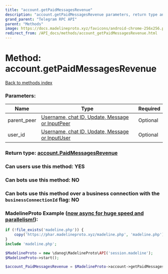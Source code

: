 ```yaml
---
title: "account.getPaidMessagesRevenue"
description: "account.getPaidMessagesRevenue parameters, return type and example"
grand_parent: "Telegram RPC API"
parent: "Methods"
image: https://docs.madelineproto.xyz/favicons/android-chrome-256x256.png
redirect_from: /API_docs/methods/account_getPaidMessagesRevenue.html
---
```

# Method: account.getPaidMessagesRevenue
[Back to methods index](index.html)



### Parameters:

| Name     |    Type       | Required |
|----------|---------------|----------|
|parent\_peer|[Username, chat ID, Update, Message or InputPeer](/API_docs/types/InputPeer.html) | Optional|
|user\_id|[Username, chat ID, Update, Message or InputUser](/API_docs/types/InputUser.html) | Optional|


### Return type: [account.PaidMessagesRevenue](/API_docs/types/account.PaidMessagesRevenue.html)

### Can users use this method: **YES**


### Can bots use this method: **NO**


### Can bots use this method over a business connection with the `businessConnectionId` flag: **NO**


### MadelineProto Example ([now async for huge speed and parallelism!](https://docs.madelineproto.xyz/docs/ASYNC.html)):


```php
if (!file_exists('madeline.php')) {
    copy('https://phar.madelineproto.xyz/madeline.php', 'madeline.php');
}
include 'madeline.php';

$MadelineProto = new \danog\MadelineProto\API('session.madeline');
$MadelineProto->start();

$account_PaidMessagesRevenue = $MadelineProto->account->getPaidMessagesRevenue(parent_peer: $InputPeer, user_id: $InputUser, );
```

